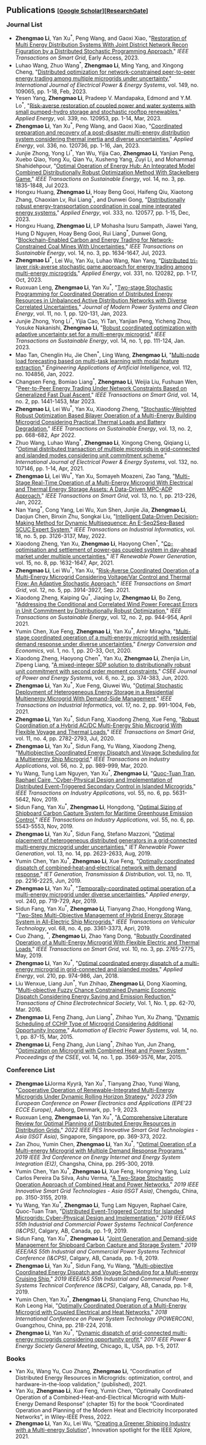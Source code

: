 <h1 id="publications"></h1>

<h2 style="margin: 30px 0px -15px;">Publications <temp style="font-size:15px;">[</temp><a href="https://scholar.google.com/citations?user=B5_2lu0AAAAJ&hl=EN&oi=ao" target="_blank" style="font-size:15px;">Google Scholar</a><temp style="font-size:15px;">]</temp><temp style="font-size:15px;">[</temp><a href="https://www.researchgate.net/profile/Zhengmao-Li" target="_blank" style="font-size:15px;">ResearchGate</a><temp style="font-size:15px;">]</temp></h2>

<h3 style="margin: 30px 0px 5px;">Journal List</h3>
<ul>
<li><strong>Zhengmao Li</strong>, Yan Xu<sup>*</sup>, Peng Wang, and Gaoxi Xiao, "<a href="https://ieeexplore.ieee.org/abstract/document/10258416">Restoration of Multi Energy Distribution Systems With Joint District Network Recon Figuration by a Distributed Stochastic Programming Approach</a>," <em>IEEE Transactions on Smart Grid</em>, Early Access, 2023.</li>
<li>Luhao Wang, Zhuo Wang<sup>*</sup>, <strong>Zhengmao Li</strong>, Ming Yang, and Xingong Cheng, "<a href="https://www.sciencedirect.com/science/article/pii/S0142061523001229">Distributed optimization for network-constrained peer-to-peer energy trading among multiple microgrids under uncertainty</a>," <em>International Journal of Electrical Power & Energy Systems</em>, vol. 149, no. 109065, pp. 1-18, Feb, 2023.</li>
<li>Yesen Yang, <strong>Zhengmao Li</strong>, Pradeep V. Mandapaka, Edmond and Y.M. Lo<sup>*</sup>, "<a href="https://www.sciencedirect.com/science/article/pii/S0306261923003173">Risk-averse restoration of coupled power and water systems with small pumped-hydro storage and stochastic rooftop renewables</a>," <em>Applied Energy</em>, vol. 339, no. 120953, pp. 1-14, Mar, 2023.</li>
<li><strong>Zhengmao Li</strong>, Yan Xu<sup>*</sup>, Peng Wang, and Gaoxi Xiao, "<a href="https://ieeexplore.ieee.org/abstract/document/10258416">Coordinated preparation and recovery of a post-disaster multi-energy distribution system considering thermal inertia and diverse uncertainties</a>," <em>Applied Energy</em>, vol. 336, no. 120736, pp. 1-16, Jan, 2023.</li>
<li>Junjie Zhong, Yong Li<sup>*</sup>, Yan Wu, Yijia Cao, <strong>Zhengmao Li</strong>, Yanjian Peng, Xuebo Qiao, Yong Xu, Qian Yu, Xusheng Yang, Zuyi Li, and Mohammad Shahidehpour, "<a href="https://ieeexplore.ieee.org/abstract/document/10061341">Optimal Operation of Energy Hub: An Integrated Model Combined Distributionally Robust Optimization Method With Stackelberg Game</a>," <em>IEEE Transactions on Sustainable Energy</em>, vol. 14, no. 3, pp. 1835-1848, Jul 2023.</li>
<li>Hongxu Huang, <strong>Zhengmao Li</strong>, Hoay Beng Gooi, Haifeng Qiu, Xiaotong Zhang, Chaoxian Lv, Rui Liang<sup>*</sup>, and Dunwei Gong, "<a href="https://www.sciencedirect.com/science/article/pii/S0306261922018347">Distributionally robust energy-transportation coordination in coal mine integrated energy systems</a>," <em>Applied Energy</em>, vol. 333, no. 120577, pp. 1-15, Dec, 2023.</li>
<li>Hongxu Huang, <strong>Zhengmao Li</strong>, LP Mohasha Isuru Sampath, Jiawei Yang, Hung D Nguyen, Hoay Beng Gooi, Rui Liang<sup>*</sup>, Dunwei Gong, "<a href="https://ieeexplore.ieee.org/abstract/document/10035877">Blockchain-Enabled Carbon and Energy Trading for Network-Constrained Coal Mines With Uncertainties</a>," <em>IEEE Transactions on Sustainable Energy</em>, vol. 14, no. 3, pp. 1634-1647, Jul, 2023.</li>
<li><strong>Zhengmao Li<sup>*</sup></strong>, Lei Wu, Yan Xu, Luhao Wang, Nan Yang, "<a href="https://www.sciencedirect.com/science/article/pii/S0306261922015392">Distributed tri-layer risk-averse stochastic game approach for energy trading among multi-energy microgrids</a>," <em>Applied Energy</em>, vol. 331, no. 120282, pp. 1-17, Oct, 2023.</li>
<li>Ruoxuan Leng, <strong>Zhengmao Li</strong>, Yan Xu<sup>*</sup>, "<a href="https://ieeexplore.ieee.org/abstract/document/10018860">Two-stage Stochastic Programming for Coordinated Operation of Distributed Energy Resources in Unbalanced Active Distribution Networks with Diverse Correlated Uncertainties</a>," <em>Journal of Modern Power Systems and Clean Energy</em>, vol. 11, no. 1, pp. 120-131, Jan, 2023.</li>
<li>Junjie Zhong, Yong Li<sup>*</sup>, Yijia Cao, Yi Tan, Yanjian Peng, Yicheng Zhou, Yosuke Nakanishi, <strong>Zhengmao Li</strong>, "<a href="https://ieeexplore.ieee.org/abstract/document/9872065">Robust coordinated optimization with adaptive uncertainty set for a multi-energy microgrid</a>," <em>IEEE Transactions on Sustainable Energy</em>, vol. 14, no. 1, pp. 111-124, Jan. 2023.</li>
<li>Mao Tan, Chenglin Hu, Jie Chen<sup>*</sup>, Ling Wang, <strong>Zhengmao Li</strong>, "<a href="https://www.sciencedirect.com/science/article/pii/S0952197622001075">Multi-node load forecasting based on multi-task learning with modal feature extraction</a>," <em>Engineering Applications of Artificial Intelligence</em>, vol. 112, no. 104856, Jan, 2022.</li>
<li>Changsen Feng, Bomiao Liang<sup>*</sup>, <strong>Zhengmao Li</strong>, Weijia Liu, Fushuan Wen, "<a href="https://ieeexplore.ieee.org/abstract/document/9744103">Peer-to-Peer Energy Trading Under Network Constraints Based on Generalized Fast Dual Ascent</a>," <em>IEEE Transactions on Smart Grid</em>, vol. 14, no. 2, pp. 1441-1453, Mar 2023.</li>
<li><strong>Zhengmao Li</strong>, Lei Wu<sup>*</sup>, Yan Xu, Xiaodong Zheng, "<a href="https://ieeexplore.ieee.org/abstract/document/9609546">Stochastic-Weighted Robust Optimization Based Bilayer Operation of a Multi-Energy Building Microgrid Considering Practical Thermal Loads and Battery Degradation</a>," <em>IEEE Transactions on Sustainable Energy</em>, vol. 13, no. 2, pp. 668-682, Apr 2022.</li>
<li>Zhuo Wang, Luhao Wang<sup>*</sup>, <strong>Zhengmao Li</strong>, Xingong Cheng, Qiqiang Li, "<a href="https://www.sciencedirect.com/science/article/pii/S0142061521003859">Optimal distributed transaction of multiple microgrids in grid-connected and islanded modes considering unit commitment scheme</a>," <em>International Journal of Electrical Power & Energy Systems</em>, vol. 132, no. 107146, pp. 1-14, Apr, 2021.</li>
<li><strong>Zhengmao Li</strong>, Lei Wu<sup>*</sup>, Yan Xu, Somayeh Moazeni, Zao Tang, "<a href="https://ieeexplore.ieee.org/abstract/document/9569761">Multi-Stage Real-Time Operation of a Multi-Energy Microgrid With Electrical and Thermal Energy Storage Assets: A Data-Driven MPC-ADP Approach</a>," <em>IEEE Transactions on Smart Grid</em>, vol. 13, no. 1, pp. 213-226, Jan, 2022.</li>
<li>Nan Yang<sup>*</sup>, Cong Yang, Lei Wu, Xun Shen, Junjie Jia, <strong>Zhengmao Li</strong>, Daojun Chen, Binxin Zhu, Songkai Liu, "<a href="https://ieeexplore.ieee.org/abstract/document/9522028">Intelligent Data-Driven Decision-Making Method for Dynamic Multisequence: An E-Seq2Seq-Based SCUC Expert System</a>," <em>IEEE Transactions on Industrial Informatics</em>, vol. 18, no. 5, pp. 3126-3137, May, 2022.</li>
<li>Xiaodong Zheng, Yan Xu, <strong>Zhengmao Li</strong>, Haoyong Chen<sup>*</sup>, "<a href="https://ietresearch.onlinelibrary.wiley.com/doi/full/10.1049/rpg2.12073">Co-optimisation and settlement of power‐gas coupled system in day‐ahead market under multiple uncertainties</a>," <em>IET Renewable Power Generation</em>, vol. 15, no. 8, pp. 1632-1647, Apr, 2021.</li>
<li><strong>Zhengmao Li</strong>, Lei Wu<sup>*</sup>, Yan Xu, "<a href="https://ieeexplore.ieee.org/abstract/document/9431217">Risk-Averse Coordinated Operation of a Multi-Energy Microgrid Considering Voltage/Var Control and Thermal Flow: An Adaptive Stochastic Approach</a>," <em>IEEE Transactions on Smart Grid</em>, vol. 12, no. 5, pp. 3914-3927, Sep. 2021.</li>
<li>Xiaodong Zheng, Kaiping Qu<sup>*</sup>, Jiaqing Lv, <strong>Zhengmao Li</strong>, Bo Zeng, "<a href="https://ieeexplore.ieee.org/abstract/document/9205655">Addressing the Conditional and Correlated Wind Power Forecast Errors in Unit Commitment by Distributionally Robust Optimization</a>," <em>IEEE Transactions on Sustainable Energy</em>, vol. 12, no. 2, pp. 944-954, April 2021.</li>
<li>Yumin Chen, Xue Feng, <strong>Zhengmao Li</strong>, Yan Xu<sup>*</sup>, Amir Miragha, "<a href="https://ietresearch.onlinelibrary.wiley.com/doi/full/10.1049/enc2.12002">Multi-stage coordinated operation of a multi‐energy microgrid with residential demand response under diverse uncertainties</a>," <em>Energy Conversion and Economics</em>, vol. 1, no. 1, pp. 20-33, Oct, 2020.</li>
<li>Xiaodong Zheng, Haoyong Chen<sup>*</sup>, Yan Xu, <strong>Zhengmao Li</strong>, Zhenjia Lin, Zipeng Liang, "<a href="https://ieeexplore.ieee.org/abstract/document/8993705">A mixed-integer SDP solution to distributionally robust unit commitment with second order moment constraints</a>," <em>CSEE Journal of Power and Energy Systems</em>, vol. 6, no. 2, pp. 374-383, Jun, 2020.</li>
<li><strong>Zhengmao Li</strong>, Yan Xu<sup>*</sup>, Xue Feng, Qiuwei Wu, "<a href="https://ieeexplore.ieee.org/abstract/document/8979403">Optimal Stochastic Deployment of Heterogeneous Energy Storage in a Residential Multienergy Microgrid With Demand-Side Management</a>," <em>IEEE Transactions on Industrial Informatics</em>, vol. 17, no. 2, pp. 991-1004, Feb, 2021.</li>
<li><strong>Zhengmao Li</strong>, Yan Xu<sup>*</sup>, Sidun Fang, Xiaodong Zheng, Xue Feng, "<a href="https://ieeexplore.ieee.org/abstract/document/8967039">Robust Coordination of a Hybrid AC/DC Multi-Energy Ship Microgrid With Flexible Voyage and Thermal Loads</a>," <em>IEEE Transactions on Smart Grid</em>, vol. 11, no. 4, pp. 2782-2793, Jul, 2020.</li>
<li><strong>Zhengmao Li</strong>, Yan Xu<sup>*</sup>, Sidun Fang, Yu Wang, Xiaodong Zheng, "<a href="https://ieeexplore.ieee.org/document/8918031">Multiobjective Coordinated Energy Dispatch and Voyage Scheduling for a Multienergy Ship Microgrid</a>," <em>IEEE Transactions on Industry Applications</em>, vol. 56, no. 2, pp. 989-999, Mar, 2020.</li>
<li>Yu Wang, Tung Lam Nguyen, Yan Xu<sup>*</sup>, <strong>Zhengmao Li</strong>, "<a href="https://ieeexplore.ieee.org/document/8805414">Quoc-Tuan Tran, Raphael Caire, "Cyber-Physical Design and Implementation of Distributed Event-Triggered Secondary Control in Islanded Microgrids</a>," <em>IEEE Transactions on Industry Applications</em>, vol. 55, no. 6, pp. 5631-5642, Nov, 2019.</li>
<li>Sidun Fang, Yan Xu<sup>*</sup>, <strong>Zhengmao Li</strong>, Hongdong, "<a href="https://ieeexplore.ieee.org/document/8792387">Optimal Sizing of Shipboard Carbon Capture System for Maritime Greenhouse Emission Control</a>," <em>IEEE Transactions on Industry Applications</em>, vol. 55, no. 6, pp. 5543-5553, Nov, 2019.</li>
<li><strong>Zhengmao Li</strong>, Yan Xu<sup>*</sup>, Sidun Fang, Stefano Mazzoni, "<a href="https://ietresearch.onlinelibrary.wiley.com/doi/full/10.1049/iet-rpg.2019.0036">Optimal placement of heterogeneous distributed generators in a grid‐connected multi‐energy microgrid under uncertainties</a>," <em>IET Renewable Power Generation</em>, vol. 13, no. 14, pp. 2623-2633, Aug, 2019.</li>
<li>Yumin Chen, Yan Xu<sup>*</sup>, <strong>Zhengmao Li</strong>, Xue Feng, "<a href="https://ietresearch.onlinelibrary.wiley.com/doi/full/10.1049/iet-gtd.2018.6992">Optimally coordinated dispatch of combined‐heat‐and‐electrical network with demand response</a>," <em>IET Generation, Transmission & Distribution</em>, vol. 13, no. 11, pp. 2216-2225, Jun, 2019.</li>
<li><strong>Zhengmao Li</strong>, Yan Xu<sup>*</sup>, "<a href="https://www.sciencedirect.com/science/article/pii/S030626191930385X">Temporally-coordinated optimal operation of a multi-energy microgrid under diverse uncertainties</a>," <em>Applied energy</em>, vol. 240, pp. 719-729, Apr, 2019.</li>
<li>Sidun Fang, Yan Xu<sup>*</sup>, <strong>Zhengmao Li</strong>, Tianyang Zhao, Hongdong Wang, "<a href="https://ieeexplore.ieee.org/abstract/document/8638571">Two-Step Multi-Objective Management of Hybrid Energy Storage System in All-Electric Ship Microgrids</a>," <em>IEEE Transactions on Vehicular Technology</em>, vol. 68, no. 4, pp. 3361-3373, Apri, 2019.</li>
<li>Cuo Zhang, <sup>*</sup>, <strong>Zhengmao Li</strong>, Zhao Yang Dong, "<a href="https://ieeexplore.ieee.org/document/8303751">Robustly Coordinated Operation of a Multi-Energy Microgrid With Flexible Electric and Thermal Loads</a>," <em>IEEE Transactions on Smart Grid</em>, vol. 10, no. 3, pp. 2765-2775, May, 2019.</li>
<li><strong>Zhengmao Li</strong>, Yan Xu<sup>*</sup>, "<a href="https://www.sciencedirect.com/science/article/pii/S0306261917312230">Optimal coordinated energy dispatch of a multi-energy microgrid in grid-connected and islanded modes</a>," <em> Applied Energy</em>, vol. 210, pp. 974-986, Jan, 2018.</li>
<li>Liu Wenxue, Liang Jun<sup>*</sup>, Yun Zhihao, <strong>Zhengmao Li</strong>, Dong Xiaoming, "<a href="https://www.cnki.net/KCMS/detail/detail.aspx?dbcode=CJFD&dbname=CJFDLAST2016&filename=DGJS201601009&uniplatform=OVERSEA&v=4q1HEfYBtFC8Sc5pO3_Hk0onteIUgO3v3jXcwOk_VjLKmb3KX8f36nKuHmluw0oU">Multi-objective Fuzzy Chance Constrained Dynamic Economic Dispatch Considering Energy Saving and Emission Reduction</a>," <em>Transactions of China Electrotechnical Society</em>, Vol. 1, No. 1, pp. 62-70, Mar. 2016.</li>
<li><strong>Zhengmao Li</strong>, Feng Zhang, Jun Liang<sup>*</sup>, Zhihao Yun, Xu Zhang, "<a href="https://www.cnki.net/KCMS/detail/detail.aspx?dbcode=CJFD&dbname=CJFDLAST2015&filename=DLXT201514002&uniplatform=OVERSEA&v=GAMhM02u-q2uIIwiUmNK4qZqNyoVoIQHa3yJ_kNvOjQn7d5JuaalwB84Ds2SAv5X">Dynamic Scheduling of CCHP Type of Microgrid Considering Additional Opportunity Income</a>," <em>Automation of Electric Power Systems</em>, vol. 14, no. 1, pp. 87-15, Mar, 2015.</li>
<li><strong>Zhengmao Li</strong>, Feng Zhang, Jun Liang<sup>*</sup>, Zhihao Yun, Jun Zhang, "<a href="https://www.cnki.net/KCMS/detail/detail.aspx?dbcode=CJFD&dbname=CJFDLAST2015&filename=ZGDC201514012&uniplatform=OVERSEA&v=XWBxstIrxW442vVzRcNSllcSwRKphlsRTDR79ouYKlnyEXLXtBVzk2_pSqhNNB5K">Optimization on Microgrid with Combined Heat and Power System</a>," <em>Proceedings of the CSEE</em>, vol. 14, no. 1, pp. 3569-3576, Mar, 2015.</li>
</ul>


<h3 style="margin: 15px 0px 5px;">Conference List</h3>
<ul>
<li><strong>Zhengmao Li</strong>Jorma Kyyrä, Yan Xu<sup>*</sup>, Tianyang Zhao, Yunqi Wang, "<a href="https://ieeexplore.ieee.org/abstract/document/10264441/">Cooperative Operation of Renewable-Integrated Multi-Energy Microgrids Under Dynamic Rolling Horizon Strategy</a>," <em>2023 25th European Conference on Power Electronics and Applications (EPE'23 ECCE Europe)</em>, Aalborg, Denmark, pp. 1-9, 2023.</li>
<li>Ruoxuan Leng, <strong>Zhengmao Li</strong>, Yan Xu<sup>*</sup>, "<a href="https://ieeexplore.ieee.org/abstract/document/10003621/">A Comprehensive Literature Review for Optimal Planning of Distributed Energy Resources in Distribution Grids</a>," <em>2022 IEEE PES Innovative Smart Grid Technologies - Asia (ISGT Asia)</em>, Singapore, Singapore, pp. 369-373, 2022.</li>
<li>Zan Zhou, Yumin Chen, <strong>Zhengmao Li</strong>, Yan Xu<sup>*</sup>, "<a href="https://ieeexplore.ieee.org/abstract/document/9061850/">Optimal Operation of a Multi-energy Microgrid with Multiple Demand Response Programs</a>," <em>2019 IEEE 3rd Conference on Energy Internet and Energy System Integration (EI2)</em>, Changsha, China, pp. 295-300, 2019.</li>
<li>Yumin Chen, Yan Xu<sup>*</sup>, <strong>Zhengmao Li</strong>, Xue Feng, Hongming Yang, Luiz Carlos Pereira Da Silva, Ashu Verma, "<a href="https://ieeexplore.ieee.org/abstract/document/8881188/">A Two-Stage Stochastic Operation Approach of Combined Heat and Power Networks</a>," <em>2019 IEEE Innovative Smart Grid Technologies - Asia (ISGT Asia)</em>, Chengdu, China, pp. 3150-3155, 2019.</li>
<li>Yu Wang, Yan Xu<sup>*</sup>, <strong>Zhengmao Li</strong>, Tung Lam Nguyen, Raphael Caire, Quoc-Tuan Tran, "<a href="https://ieeexplore.ieee.org/abstract/document/8733380">Distributed Event-Triggered Control for Islanded Microgrids: Cyber-Physical Design and Implementation</a>," <em>2019 IEEE/IAS 55th Industrial and Commercial Power Systems Technical Conference (I&CPS)</em>, Calgary, AB, Canada, pp. 1-9, 2019.</li>
<li>Sidun Fang, Yan Xu<sup>*</sup>, <strong>Zhengmao Li</strong>, "<a href="https://ieeexplore.ieee.org/abstract/document/8733353">Joint Generation and Demand-side Management for Shipboard Carbon Capture and Storage System</a>," <em>2019 IEEE/IAS 55th Industrial and Commercial Power Systems Technical Conference (I&CPS)</em>, Calgary, AB, Canada, pp. 1-8, 2019.</li>
<li><strong>Zhengmao Li</strong>, Yan Xu<sup>*</sup>, Sidun Fang, Yu Wang, "<a href="https://ieeexplore.ieee.org/abstract/document/8733384">Multi-objective Coordinated Energy Dispatch and Voyage Scheduling for a Multi-energy Cruising Ship</a>," <em>2019 IEEE/IAS 55th Industrial and Commercial Power Systems Technical Conference (I&CPS)</em>, Calgary, AB, Canada, pp. 1-8, 2019.</li>
<li>Yumin Chen, Yan Xu<sup>*</sup>, <strong>Zhengmao Li</strong>, Shanqiang Feng, Chunchao Hu, Koh Leong Hai, "<a href="https://ieeexplore.ieee.org/abstract/document/8602048/">Optimally Coordinated Operation of a Multi-Energy Microgrid with Coupled Electrical and Heat Networks</a>," <em>2018 International Conference on Power System Technology (POWERCON)</em>, Guangzhou, China, pp. 218-224, 2018.</li>
<li><strong>Zhengmao Li</strong>, Yan Xu<sup>*</sup>, "<a href="https://ieeexplore.ieee.org/abstract/document/8274205">Dynamic dispatch of grid-connected multi-energy microgrids considering opportunity profit</a>," <em>2017 IEEE Power & Energy Society General Meeting</em>, Chicago, IL, USA, pp. 1-5, 2017.</li>
</ul>

<h3 style="margin: 15px 0px 5px;">Books</h3>
<ul>
<li>Yan Xu, Wang Yu, Cuo Zhang, <strong>Zhengmao Li</strong>, “Coordination of Distributed Energy Resources in Microgrids: optimization, control, and hardware-in-the-loop validation,” (published), 2021.</li>
<li>Yan Xu, <strong>Zhengmao Li</strong>, Xue Feng, Yumin Chen, “Optimally Coordinated Operation of a Combined-Heat-and-Electrical Microgrid with Multi-Energy Demand Response” (chapter 15) for the book “Coordinated Operation and Planning of the Modern Heat and Electricity Incorporated Networks”, in Wiley-IEEE Press, 2022.</li>
<li><strong>Zhengmao Li</strong>, Yan Xu, Lei Wu, “<a href="https://innovate.ieee.org/innovation-spotlight/shipping-energy/">Creating a Greener Shipping Industry with a Multi-energy Solution</a>”, Innovation spotlight for the IEEE Xplore, 2021.</li>
</ul>


<!-- <li> <a href="javascript:toggle_vis('newsmore')">Show more</a> </li>
<div id="newsmore" style="display:none">

</div>
</ul> -->